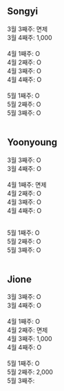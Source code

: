 ## Songyi
3월 3째주: 면제 <br/>
3월 4째주: 1,000<br/>
<br/>
4월 1째주: O <br/>
4월 2째주: O <br/>
4월 3째주: O <br/>
4월 4째주: O <br/>
<br/>
5월 1째주: O <br/>
5월 2째주: O <br/>
5월 3째주: O <br/>
<br/>

## Yoonyoung
3월 3째주: O <br/>
3월 4째주: O <br/>
<br/>
4월 1째주: 면제 <br/>
4월 2째주: O <br/>
4월 3째주: O <br/>
4월 4째주: O <br/>

<br/>
5월 1째주: O <br/>
5월 2째주: O <br/>
5월 3째주: O <br/>
<br/>

## Jione
3월 3째주: O <br/>
3월 4째주: O <br/>
<br/>
4월 1째주: O <br/>
4월 2째주: 면제 <br/>
4월 3째주: 1,000 <br/>
4월 4째주: O <br/>
<br/>
5월 1째주: O <br/>
5월 2째주: 2,000 <br/>
5월 3째주:  <br/>
<br/>
